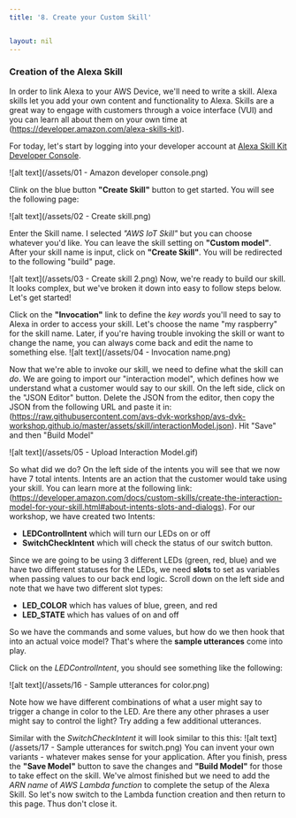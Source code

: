 ```yaml
---
title: '8. Create your Custom Skill'


layout: nil
---
```



### Creation of the Alexa Skill

In order to link Alexa to your AWS Device, we'll need to write a skill. Alexa skills let you add your own content and functionality to Alexa. Skills are a great way to engage with customers through a voice interface (VUI) and you can learn all about them on your own time at (https://developer.amazon.com/alexa-skills-kit).

For today, let's start by logging into your developer account at  [Alexa Skill Kit Developer Console]( https://developer.amazon.com/alexa/console/ask).

 ![alt text](/assets/01 - Amazon developer console.png)

Clink on the blue button **"Create Skill"** button to get started. You will see the following page:

 ![alt text](/assets/02 - Create skill.png)
 
Enter the Skill name. I selected *"AWS IoT Skill"* but you can choose whatever you'd like. You can leave the skill setting on **"Custom model"**.  After your skill name is input, click on **"Create Skill"**. You will be redirected to the following "build" page.


 ![alt text](/assets/03 - Create skill 2.png)
Now, we're ready to build our skill. It looks complex, but we've broken it down into easy to follow steps below.  Let's get started!

Click on the **"Invocation"** link to define the *key words* you'll need to say to Alexa in order to access your skill. Let's choose the name "my raspberry" for the skill name. Later, if you're having trouble invoking the skill or want to change the name, you can always come back and edit the name to something else.
 ![alt text](/assets/04 - Invocation name.png)


Now that we're able to invoke our skill, we need to define what the skill can *do*. We are going to import our "interaction model", which defines how we understand what a customer would say to our skill. On the left side, click on the "JSON Editor" button. Delete the JSON from the editor, then copy the JSON from the following URL and paste it in: (https://raw.githubusercontent.com/avs-dvk-workshop/avs-dvk-workshop.github.io/master/assets/skill/interactionModel.json). Hit "Save" and then "Build Model"

![alt text](/assets/05 - Upload Interaction Model.gif)  

So what did we do? On the left side of the intents you will see that we now have 7 total intents. Intents are an action that the customer would take using your skill. You can learn more at the following link: (https://developer.amazon.com/docs/custom-skills/create-the-interaction-model-for-your-skill.html#about-intents-slots-and-dialogs). For our workshop, we have created two Intents:
* **LEDControlIntent** which will turn our LEDs on or off
* **SwitchCheckIntent** which will check the status of our switch button.

Since we are going to be using 3 different LEDs (green, red, blue) and we have two different statuses for the LEDs, we need **slots** to set as variables when passing values to our back end logic. Scroll down on the left side and note that we have two different slot types:

* **LED_COLOR** which has values of blue, green, and red
* **LED_STATE** which has values of on and off

So we have the commands and some values, but how do we then hook that into an actual voice model? That's where the **sample utterances** come into play.

Click on the *LEDControlIntent*, you should see something like the following:

![alt text](/assets/16 - Sample utterances for color.png)

Note how we have different combinations of what a user might say to trigger a change in color to the LED. Are there any other phrases a user might say to control the light? Try adding a few additional utterances.

Similar with the *SwitchCheckIntent* it will look similar to this this:
![alt text](/assets/17 - Sample utterances for switch.png)
You can invent your own variants - whatever makes sense for your application. After you finish, press the **"Save Model"** button to save the changes and **"Build Model"** for those to take effect on the skill.
We've almost finished but we need to add the *ARN name* of *AWS Lambda function* to complete the setup of the Alexa Skill. So let's now switch to the Lambda function creation and then return to this page. Thus don't close it.


